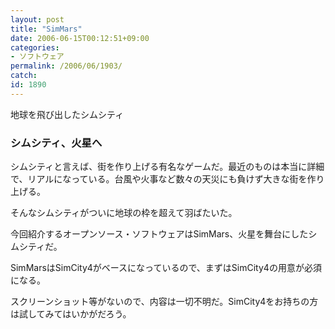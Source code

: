```yaml
---
layout: post
title: "SimMars"
date: 2006-06-15T00:12:51+09:00
categories:
- ソフトウェア
permalink: /2006/06/1903/
catch: 
id: 1890
---
```

地球を飛び出したシムシティ  
<!--more-->

### シムシティ、火星へ
  

シムシティと言えば、街を作り上げる有名なゲームだ。最近のものは本当に詳細で、リアルになっている。台風や火事など数々の天災にも負けず大きな街を作り上げる。

  

そんなシムシティがついに地球の枠を超えて羽ばたいた。

  

今回紹介するオープンソース・ソフトウェアはSimMars、火星を舞台にしたシムシティだ。

  

SimMarsはSimCity4がベースになっているので、まずはSimCity4の用意が必須になる。

  

スクリーンショット等がないので、内容は一切不明だ。SimCity4をお持ちの方は試してみてはいかがだろう。

